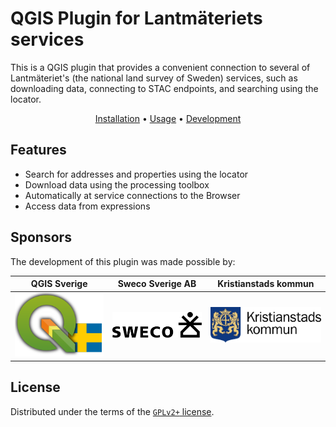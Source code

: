 # QGIS Plugin for Lantmäteriets services

This is a QGIS plugin that provides a convenient connection to several of Lantmäteriet's (the national land survey of Sweden) services, such as downloading data, connecting to STAC endpoints, and searching using the locator.

<div align="center">

[Installation](https://qgissverige.github.io/lantmateriet-qgis-plugin/usage/installation/) &bullet; [Usage](https://qgissverige.github.io/lantmateriet-qgis-plugin/usage/) &bullet; [Development](https://qgissverige.github.io/lantmateriet-qgis-plugin/development/)

</div>

## Features

* Search for addresses and properties using the locator
* Download data using the processing toolbox
* Automatically at service connections to the Browser
* Access data from expressions

## Sponsors

The development of this plugin was made possible by:

| QGIS Sverige                                                   | Sweco Sverige AB                                        | Kristianstads kommun                                           |
|----------------------------------------------------------------|---------------------------------------------------------|----------------------------------------------------------------|
| <img width="1000" src="docs/bidragsgivare-qgis-sverige.png" /> | <img width="1000" src="docs/bidragsgivare-sweco.svg" /> | <img width="1000" src="docs/bidragsgivare-kristianstad.png" /> |

## License

Distributed under the terms of the [`GPLv2+` license](LICENSE).

